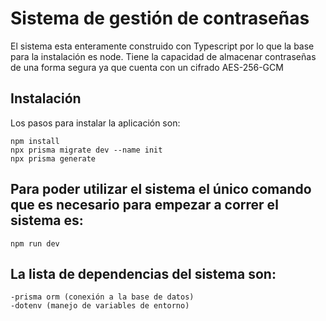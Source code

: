 # Sistema de gestión de contraseñas

El sistema esta enteramente construido con Typescript por lo que la base para la instalación es node.
Tiene la capacidad de almacenar contraseñas de una forma segura ya que cuenta con un cifrado AES-256-GCM

## Instalación

Los pasos para instalar la aplicación son:

```
npm install
npx prisma migrate dev --name init   
npx prisma generate
```

## Para poder utilizar el sistema el único comando que es necesario para empezar a correr el sistema es:

```
npm run dev
```
## La lista de dependencias del sistema son:
```
-prisma orm (conexión a la base de datos)
-dotenv (manejo de variables de entorno)
```
